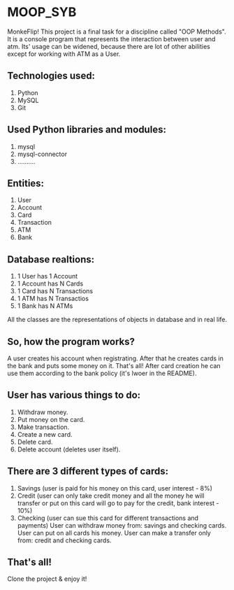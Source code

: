# MOOP_SYB
MonkeFlip! 
This project is a final task for a discipline called "OOP Methods". 
It is a console program that represents the interaction between user and atm.
Its' usage can be widened, because there are lot of other abilities except for working with ATM as a User.

## Technologies used:
1. Python
2. MySQL
3. Git

## Used Python libraries and modules:
1. mysql
2. mysql-connector
3. ..........

## Entities:
1. User
2. Account
3. Card
4. Transaction
5. ATM
6. Bank

## Database realtions:
1. 1 User has 1 Account
2. 1 Account has N Cards
3. 1 Card has N Transactions
4. 1 ATM has N Transactios
5. 1 Bank has N ATMs

All the classes are the representations of objects in database and in real life.
## So, how the program works?
A user creates his account when registrating. After that he creates cards in the bank and puts some money on it. 
That's all! After card creation he can use them according to the bank policy (it's lwoer in the README).

## User has various things to do:
1. Withdraw money.
2. Put money on the card.
3. Make transaction.
4. Create a new card.
5. Delete card.
6. Delete account (deletes user itself).

## There are 3 different types of cards:
1. Savings (user is paid for his money on this card, user interest - 8%)
2. Credit (user can only take credit money and all the money he will transfer or put on this card will go to pay for the credit, bank interest - 10%)
3. Checking (user can sue this card for different transactions and payments)
User can withdraw money from: savings and checking cards.
User can put on all cards his money.
User can make a transfer only from: credit and checking cards.

## That's all!
Clone the project & enjoy it!
